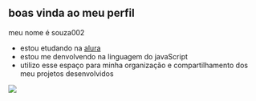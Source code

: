 ## boas vinda ao meu perfil

meu nome é souza002

- estou etudando na [alura](https://www.alura.com.br)
- estou me denvolvendo na linguagem do javaScript
- utilizo esse espaço para minha organização e compartilhamento dos meu projetos desenvolvidos

![](https://media1.tenor.com/m/YQ4RvEq1GX8AAAAC/up.gif)

